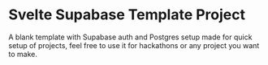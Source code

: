 # Svelte Supabase Template Project

A blank template with Supabase auth and Postgres setup made for quick setup of projects, feel free to use it for hackathons or any project you want to make.
